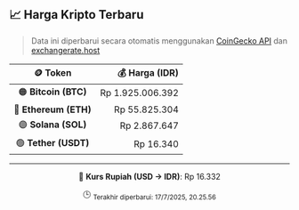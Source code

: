 

<!-- HARGA_KRIPTO -->
## 📈 Harga Kripto Terbaru

> Data ini diperbarui secara otomatis menggunakan [CoinGecko API](https://www.coingecko.com/) dan [exchangerate.host](https://exchangerate.host/)

<div align="center">

| 🪙 Token | 💰 Harga (IDR) |
|:------:|---------------:|
| 🟠 **Bitcoin (BTC)**   | Rp 1.925.006.392 |
| 🔵 **Ethereum (ETH)**  | Rp 55.825.304 |
| 🟣 **Solana (SOL)**    | Rp 2.867.647 |
| 🟢 **Tether (USDT)**   | Rp 16.340 |

---

💱 **Kurs Rupiah (USD → IDR)**: Rp 16.332

🕒 <sub>Terakhir diperbarui: 17/7/2025, 20.25.56</sub>

</div>
<!-- /HARGA_KRIPTO -->